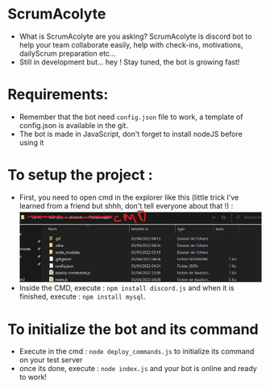 # ScrumAcolyte

- What is ScrumAcolyte are you asking?
ScrumAcolyte is discord bot to help your team collaborate easily, help with check-ins, motivations, dailyScrum preparation etc...
- Still in development but... hey ! Stay tuned, the bot is growing fast!


# Requirements:

- Remember that the bot need ```config.json``` file to work, a template of config.json is available in the git.
- The bot is made in JavaScript, don't forget to install nodeJS before using it

# To setup the project :

- First, you need to open cmd in the explorer like this (little trick I've learned from a friend but shhh, don't tell everyone about that !) : ![](exemple.png)
- Inside the CMD, execute : ```npm install discord.js``` and when it is finished, execute : ```npm install mysql```.

# To initialize the bot and its command

- Execute in the cmd : ```node deploy_commands.js``` to initialize its command on your test server
- once its done, execute : ```node index.js``` and your bot is online and ready to work!

